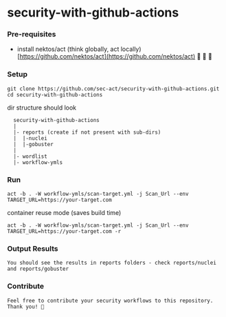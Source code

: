 # security-with-github-actions



### Pre-requisites
  - install nektos/act (think globally, act locally) [https://github.com/nektos/act](https://github.com/nektos/act) :clap: :clap: :handshake:

### Setup
```
git clone https://github.com/sec-act/security-with-github-actions.git
cd security-with-github-actions
```
dir structure should look
```
  security-with-github-actions
  |
  |- reports (create if not present with sub-dirs)
  |  |-nuclei
  |  |-gobuster
  |
  |- wordlist
  |- workflow-ymls
```
### Run
```
act -b . -W workflow-ymls/scan-target.yml -j Scan_Url --env TARGET_URL=https://your-target.com
```

container reuse mode (saves build time)
```
act -b . -W workflow-ymls/scan-target.yml -j Scan_Url --env TARGET_URL=https://your-target.com -r
```

### Output Results
```
You should see the results in reports folders - check reports/nuclei and reports/gobuster
```

### Contribute
```
Feel free to contribute your security workflows to this repository. Thank you! 🙏 
```



